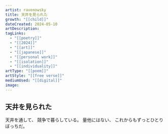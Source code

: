 ```yaml
---
artist: ravenowsky
title: 天井を見られた
growth: "[[child]]"
dateCreated: 2024-05-10
artDescription:
tagLinks:
  - "[[poetry]]"
  - "[[2024]]"
  - "[[art]]"
  - "[[japanese]]"
  - "[[personal work]]"
  - "[[isolation]]"
  - "[[individuality]]"
artType: "[[poem]]"
artStyle: "[[free verse]]"
mediumUsed: "[[digital]]"
image:
---
```

## 天井を見られた

天井を通して、
競争で暮らしている。
量他にはない、
これからもずっとひとりぼっちだ。
